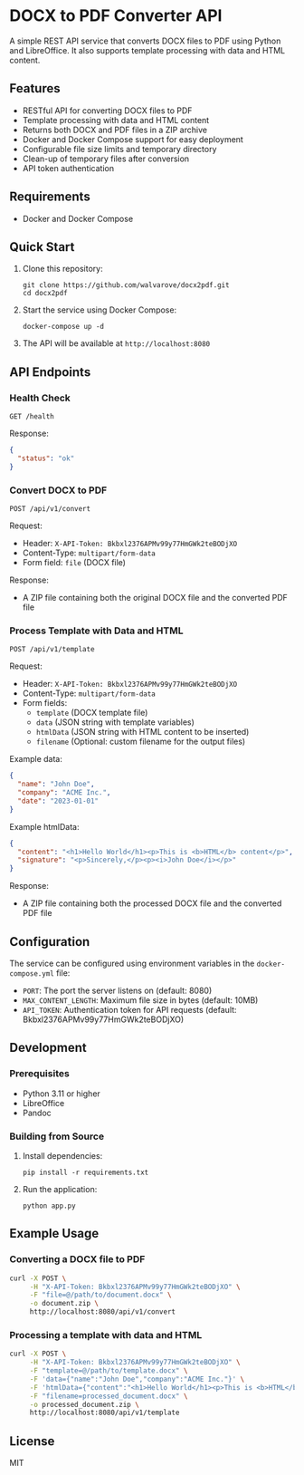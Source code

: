 # DOCX to PDF Converter API

A simple REST API service that converts DOCX files to PDF using Python and LibreOffice. It also supports template processing with data and HTML content.

## Features

- RESTful API for converting DOCX files to PDF
- Template processing with data and HTML content
- Returns both DOCX and PDF files in a ZIP archive
- Docker and Docker Compose support for easy deployment
- Configurable file size limits and temporary directory
- Clean-up of temporary files after conversion
- API token authentication

## Requirements

- Docker and Docker Compose

## Quick Start

1. Clone this repository:
   ```
   git clone https://github.com/walvarove/docx2pdf.git
   cd docx2pdf
   ```

2. Start the service using Docker Compose:
   ```
   docker-compose up -d
   ```

3. The API will be available at `http://localhost:8080`

## API Endpoints

### Health Check

```
GET /health
```

Response:
```json
{
  "status": "ok"
}
```

### Convert DOCX to PDF

```
POST /api/v1/convert
```

Request:
- Header: `X-API-Token: Bkbxl2376APMv99y77HmGWk2teBODjXO`
- Content-Type: `multipart/form-data`
- Form field: `file` (DOCX file)

Response:
- A ZIP file containing both the original DOCX file and the converted PDF file

### Process Template with Data and HTML

```
POST /api/v1/template
```

Request:
- Header: `X-API-Token: Bkbxl2376APMv99y77HmGWk2teBODjXO`
- Content-Type: `multipart/form-data`
- Form fields:
  - `template` (DOCX template file)
  - `data` (JSON string with template variables)
  - `htmlData` (JSON string with HTML content to be inserted)
  - `filename` (Optional: custom filename for the output files)

Example data:
```json
{
  "name": "John Doe",
  "company": "ACME Inc.",
  "date": "2023-01-01"
}
```

Example htmlData:
```json
{
  "content": "<h1>Hello World</h1><p>This is <b>HTML</b> content</p>",
  "signature": "<p>Sincerely,</p><p><i>John Doe</i></p>"
}
```

Response:
- A ZIP file containing both the processed DOCX file and the converted PDF file

## Configuration

The service can be configured using environment variables in the `docker-compose.yml` file:

- `PORT`: The port the server listens on (default: 8080)
- `MAX_CONTENT_LENGTH`: Maximum file size in bytes (default: 10MB)
- `API_TOKEN`: Authentication token for API requests (default: Bkbxl2376APMv99y77HmGWk2teBODjXO)

## Development

### Prerequisites

- Python 3.11 or higher
- LibreOffice
- Pandoc

### Building from Source

1. Install dependencies:
   ```
   pip install -r requirements.txt
   ```

2. Run the application:
   ```
   python app.py
   ```

## Example Usage

### Converting a DOCX file to PDF

```bash
curl -X POST \
     -H "X-API-Token: Bkbxl2376APMv99y77HmGWk2teBODjXO" \
     -F "file=@/path/to/document.docx" \
     -o document.zip \
     http://localhost:8080/api/v1/convert
```

### Processing a template with data and HTML

```bash
curl -X POST \
     -H "X-API-Token: Bkbxl2376APMv99y77HmGWk2teBODjXO" \
     -F "template=@/path/to/template.docx" \
     -F 'data={"name":"John Doe","company":"ACME Inc."}' \
     -F 'htmlData={"content":"<h1>Hello World</h1><p>This is <b>HTML</b> content</p>"}' \
     -F "filename=processed_document.docx" \
     -o processed_document.zip \
     http://localhost:8080/api/v1/template
```

## License

MIT 